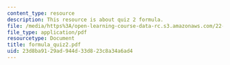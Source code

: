```yaml
---
content_type: resource
description: This resource is about quiz 2 formula.
file: /media/https%3A/open-learning-course-data-rc.s3.amazonaws.com/22-101-applied-nuclear-physics-fall-2006/23d8ba9129ad944d33d823c8a34a6ad4_formula_quiz2.pdf
file_type: application/pdf
resourcetype: Document
title: formula_quiz2.pdf
uid: 23d8ba91-29ad-944d-33d8-23c8a34a6ad4
---
```

